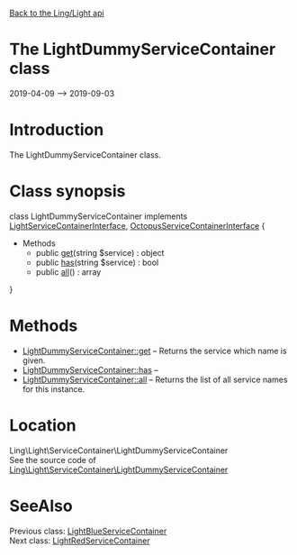 [Back to the Ling/Light api](https://github.com/lingtalfi/Light/blob/master/doc/api/Ling/Light.md)



The LightDummyServiceContainer class
================
2019-04-09 --> 2019-09-03






Introduction
============

The LightDummyServiceContainer class.



Class synopsis
==============


class <span class="pl-k">LightDummyServiceContainer</span> implements [LightServiceContainerInterface](https://github.com/lingtalfi/Light/blob/master/doc/api/Ling/Light/ServiceContainer/LightServiceContainerInterface.md), [OctopusServiceContainerInterface](https://github.com/lingtalfi/Octopus/blob/master/ServiceContainer/OctopusServiceContainerInterface.php) {

- Methods
    - public [get](https://github.com/lingtalfi/Light/blob/master/doc/api/Ling/Light/ServiceContainer/LightDummyServiceContainer/get.md)(string $service) : object
    - public [has](https://github.com/lingtalfi/Light/blob/master/doc/api/Ling/Light/ServiceContainer/LightDummyServiceContainer/has.md)(string $service) : bool
    - public [all](https://github.com/lingtalfi/Light/blob/master/doc/api/Ling/Light/ServiceContainer/LightDummyServiceContainer/all.md)() : array

}






Methods
==============

- [LightDummyServiceContainer::get](https://github.com/lingtalfi/Light/blob/master/doc/api/Ling/Light/ServiceContainer/LightDummyServiceContainer/get.md) &ndash; Returns the service which name is given.
- [LightDummyServiceContainer::has](https://github.com/lingtalfi/Light/blob/master/doc/api/Ling/Light/ServiceContainer/LightDummyServiceContainer/has.md) &ndash; 
- [LightDummyServiceContainer::all](https://github.com/lingtalfi/Light/blob/master/doc/api/Ling/Light/ServiceContainer/LightDummyServiceContainer/all.md) &ndash; Returns the list of all service names for this instance.





Location
=============
Ling\Light\ServiceContainer\LightDummyServiceContainer<br>
See the source code of [Ling\Light\ServiceContainer\LightDummyServiceContainer](https://github.com/lingtalfi/Light/blob/master/ServiceContainer/LightDummyServiceContainer.php)



SeeAlso
==============
Previous class: [LightBlueServiceContainer](https://github.com/lingtalfi/Light/blob/master/doc/api/Ling/Light/ServiceContainer/LightBlueServiceContainer.md)<br>Next class: [LightRedServiceContainer](https://github.com/lingtalfi/Light/blob/master/doc/api/Ling/Light/ServiceContainer/LightRedServiceContainer.md)<br>
